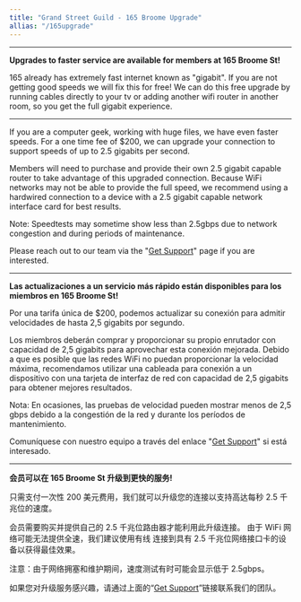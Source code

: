 ```yaml
---
title: "Grand Street Guild - 165 Broome Upgrade"
allias: "/165upgrade"
---
```


---
**Upgrades to faster service are available for members at 165 Broome St!**

165 already has extremely fast internet known as "gigabit". If you are not getting good speeds we will fix this for free! We can do this free upgrade by running cables directly to your tv or adding another wifi router in another room, so you get the full gigabit experience. 

---
If you are a computer geek, working with huge files, we have even faster speeds. For a one time fee of $200, we can upgrade your connection to support speeds of up to 2.5 gigabits per second.

Members will need to purchase and provide their own 2.5 gigabit capable router to take advantage of this upgraded connection.
Because WiFi networks may not be able to provide the full speed, we recommend using a hardwired
connection to a device with a 2.5 gigabit capable network interface card for best results.

Note: Speedtests may sometime show less than 2.5gbps due to network congestion and during periods of maintenance.

Please reach out to our team via the "[Get Support](https://nycmesh.net/support)" page if you are interested.

---

**Las actualizaciones a un servicio más rápido están disponibles para los miembros en 165 Broome St!**

Por una tarifa única de $200, podemos actualizar su conexión para admitir velocidades de hasta 2,5 gigabits por segundo.

Los miembros deberán comprar y proporcionar su propio enrutador con capacidad de 2,5 gigabits para aprovechar esta conexión mejorada.
Debido a que es posible que las redes WiFi no puedan proporcionar la velocidad máxima, recomendamos utilizar una cableada para
conexión a un dispositivo con una tarjeta de interfaz de red con capacidad de 2,5 gigabits para obtener mejores resultados.

Nota: En ocasiones, las pruebas de velocidad pueden mostrar menos de 2,5 gbps debido a la congestión de la red y durante los períodos de mantenimiento.

Comuníquese con nuestro equipo a través del enlace "[Get Support](https://nycmesh.net/es/support)" si está interesado.

---

**会员可以在 165 Broome St 升级到更快的服务!**

只需支付一次性 200 美元费用，我们就可以升级您的连接以支持高达每秒 2.5 千兆位的速度。

会员需要购买并提供自己的 2.5 千兆位路由器才能利用此升级连接。
由于 WiFi 网络可能无法提供全速，我们建议使用有线
连接到具有 2.5 千兆位网络接口卡的设备以获得最佳效果。

注意：由于网络拥塞和维护期间，速度测试有时可能会显示低于 2.5gbps。

如果您对升级服务感兴趣，请通过上面的“[Get Support](https://nycmesh.net/support)”链接联系我们的团队。
